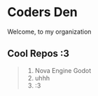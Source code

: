 # Coders Den
Welcome, to my organization

## Cool Repos :3
> 1. Nova Engine Godot
> 2. uhhh
> 3. :3
